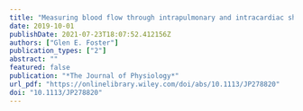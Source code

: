 ```yaml
---
title: "Measuring blood flow through intrapulmonary and intracardiac shunts: a technical labyrinth"
date: 2019-10-01
publishDate: 2021-07-23T18:07:52.412156Z
authors: ["Glen E. Foster"]
publication_types: ["2"]
abstract: ""
featured: false
publication: "*The Journal of Physiology*"
url_pdf: "https://onlinelibrary.wiley.com/doi/abs/10.1113/JP278820"
doi: "10.1113/JP278820"
---
```


